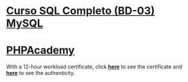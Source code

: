 # [Curso SQL Completo (BD-03) MySQL](https://github.com/samuel-sanches-BR/Cursos-Softblue/tree/Curso-SQL-SoftBlue)

# [PHPAcademy](https://github.com/samuel-sanches-BR/Cursos-Softblue/blob/PHPAcademy/README.md)
With a 12-hour workload certificate, click **[here](https://github.com/samuel-sanches-BR/Cursos-Softblue/blob/exercise-phpacademy/341118645604.pdf)** to see the certificate and **[here](http://www.softblue.com.br/certificado/341118645604)** to see the authenticity.

